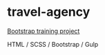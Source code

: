# travel-agency

[Bootstrap training project](https://darnelo-inc.github.io/travel-agency/)

HTML /
SCSS /
Bootstrap /
Gulp


